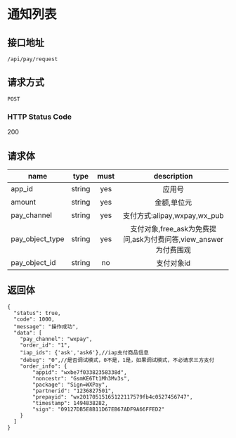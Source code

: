 # 通知列表

## 接口地址

`/api/pay/request`

## 请求方式

`POST`

### HTTP Status Code

200

## 请求体

| name     | type     | must     | description |
|----------|:--------:|:--------:|:--------:|
| app_id   | string   | yes      | 应用号 |
| amount   | string   | yes      | 金额,单位元 |
| pay_channel   | string   | yes      | 支付方式:alipay,wxpay,wx_pub |
| pay_object_type | string | yes      | 支付对象,free_ask为免费提问,ask为付费问答,view_answer为付费围观                 |
| pay_object_id     | string | no | 支付对象id   |

## 返回体

```json5
{
  "status": true,
  "code": 1000,
  "message": "操作成功",
  "data": [
    "pay_channel": "wxpay",
    "order_id": "1",
    "iap_ids": {'ask','ask6'},//iap支付商品信息
    "debug": "0",//是否调试模式，0不是，1是，如果调试模式，不必请求三方支付
    "order_info": {
        "appid": "wxbe7f03382358338d",
        "noncestr": "GsmKE6Tt1Mh3Mv3s",
        "package": "Sign=WXPay",
        "partnerid": "1236827501",
        "prepayid": "wx20170515165122117579fb4c0527456747",
        "timestamp": 1494838282,
        "sign": "09127DB5E8B11D67EB67ADF9A66FFED2"
    }
  ]
}
``` 
